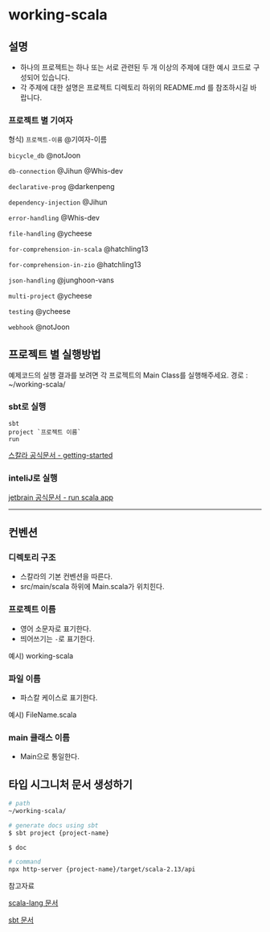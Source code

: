 # working-scala

## 설명
- 하나의 프로젝트는 하나 또는 서로 관련된 두 개 이상의 주제에 대한 예시 코드로 구성되어 있습니다.
- 각 주제에 대한 설명은 프로젝트 디렉토리 하위의 README.md 를 참조하시길 바랍니다.

### 프로젝트 별 기여자

형식) `프로젝트-이름` @기여자-이름

`bicycle_db` @notJoon

`db-connection` @Jihun @Whis-dev

`declarative-prog` @darkenpeng

`dependency-injection` @Jihun

`error-handling` @Whis-dev

`file-handling` @ycheese

`for-comprehension-in-scala` @hatchling13

`for-comprehension-in-zio` @hatchling13

`json-handling` @junghoon-vans

`multi-project` @ycheese

`testing` @ycheese

`webhook` @notJoon

## 프로젝트 별 실행방법

예제코드의 실행 결과를 보려면 각 프로젝트의 Main Class를 실행해주세요.
경로 : ~/working-scala/

  ### sbt로 실행
    sbt
    project `프로젝트 이름`
    run
  [스칼라 공식문서 - getting-started](https://docs.scala-lang.org/getting-started/index.html)

  ### inteliJ로 실행
  [jetbrain 공식문서 - run scala app](https://www.jetbrains.com/help/idea/run-debug-and-test-scala.html#run_scala_app)
    
---
## 컨벤션
### 디렉토리 구조
- 스칼라의 기본 컨벤션을 따른다.
- src/main/scala 하위에 Main.scala가 위치힌다.
### 프로젝트 이름
- 영어 소문자로 표기한다.
- 띄어쓰기는 `-`로 표기한다.

예시) working-scala
### 파일 이름
- 파스칼 케이스로 표기한다.

예시) FileName.scala
### main 클래스 이름
- Main으로 통일한다.



## 타입 시그니처 문서 생성하기

```bash
# path
~/working-scala/

# generate docs using sbt
$ sbt project {project-name}

$ doc

# command
npx http-server {project-name}/target/scala-2.13/api 

```
참고자료

[scala-lang 문서](https://docs.scala-lang.org/overviews/scaladoc/generate.html)

[sbt 문서](https://www.scala-sbt.org/1.x/docs/Howto-Scaladoc.html)
